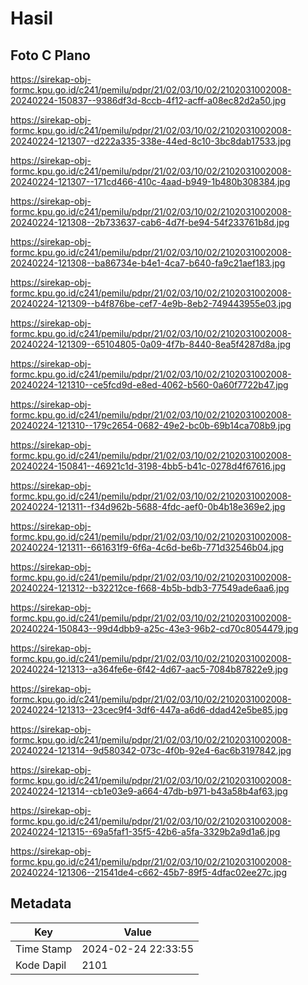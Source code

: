 # Hasil

## Foto C Plano

https://sirekap-obj-formc.kpu.go.id/c241/pemilu/pdpr/21/02/03/10/02/2102031002008-20240224-150837--9386df3d-8ccb-4f12-acff-a08ec82d2a50.jpg

https://sirekap-obj-formc.kpu.go.id/c241/pemilu/pdpr/21/02/03/10/02/2102031002008-20240224-121307--d222a335-338e-44ed-8c10-3bc8dab17533.jpg

https://sirekap-obj-formc.kpu.go.id/c241/pemilu/pdpr/21/02/03/10/02/2102031002008-20240224-121307--171cd466-410c-4aad-b949-1b480b308384.jpg

https://sirekap-obj-formc.kpu.go.id/c241/pemilu/pdpr/21/02/03/10/02/2102031002008-20240224-121308--2b733637-cab6-4d7f-be94-54f233761b8d.jpg

https://sirekap-obj-formc.kpu.go.id/c241/pemilu/pdpr/21/02/03/10/02/2102031002008-20240224-121308--ba86734e-b4e1-4ca7-b640-fa9c21aef183.jpg

https://sirekap-obj-formc.kpu.go.id/c241/pemilu/pdpr/21/02/03/10/02/2102031002008-20240224-121309--b4f876be-cef7-4e9b-8eb2-749443955e03.jpg

https://sirekap-obj-formc.kpu.go.id/c241/pemilu/pdpr/21/02/03/10/02/2102031002008-20240224-121309--65104805-0a09-4f7b-8440-8ea5f4287d8a.jpg

https://sirekap-obj-formc.kpu.go.id/c241/pemilu/pdpr/21/02/03/10/02/2102031002008-20240224-121310--ce5fcd9d-e8ed-4062-b560-0a60f7722b47.jpg

https://sirekap-obj-formc.kpu.go.id/c241/pemilu/pdpr/21/02/03/10/02/2102031002008-20240224-121310--179c2654-0682-49e2-bc0b-69b14ca708b9.jpg

https://sirekap-obj-formc.kpu.go.id/c241/pemilu/pdpr/21/02/03/10/02/2102031002008-20240224-150841--46921c1d-3198-4bb5-b41c-0278d4f67616.jpg

https://sirekap-obj-formc.kpu.go.id/c241/pemilu/pdpr/21/02/03/10/02/2102031002008-20240224-121311--f34d962b-5688-4fdc-aef0-0b4b18e369e2.jpg

https://sirekap-obj-formc.kpu.go.id/c241/pemilu/pdpr/21/02/03/10/02/2102031002008-20240224-121311--661631f9-6f6a-4c6d-be6b-771d32546b04.jpg

https://sirekap-obj-formc.kpu.go.id/c241/pemilu/pdpr/21/02/03/10/02/2102031002008-20240224-121312--b32212ce-f668-4b5b-bdb3-77549ade6aa6.jpg

https://sirekap-obj-formc.kpu.go.id/c241/pemilu/pdpr/21/02/03/10/02/2102031002008-20240224-150843--99d4dbb9-a25c-43e3-96b2-cd70c8054479.jpg

https://sirekap-obj-formc.kpu.go.id/c241/pemilu/pdpr/21/02/03/10/02/2102031002008-20240224-121313--a364fe6e-6f42-4d67-aac5-7084b87822e9.jpg

https://sirekap-obj-formc.kpu.go.id/c241/pemilu/pdpr/21/02/03/10/02/2102031002008-20240224-121313--23cec9f4-3df6-447a-a6d6-ddad42e5be85.jpg

https://sirekap-obj-formc.kpu.go.id/c241/pemilu/pdpr/21/02/03/10/02/2102031002008-20240224-121314--9d580342-073c-4f0b-92e4-6ac6b3197842.jpg

https://sirekap-obj-formc.kpu.go.id/c241/pemilu/pdpr/21/02/03/10/02/2102031002008-20240224-121314--cb1e03e9-a664-47db-b971-b43a58b4af63.jpg

https://sirekap-obj-formc.kpu.go.id/c241/pemilu/pdpr/21/02/03/10/02/2102031002008-20240224-121315--69a5faf1-35f5-42b6-a5fa-3329b2a9d1a6.jpg

https://sirekap-obj-formc.kpu.go.id/c241/pemilu/pdpr/21/02/03/10/02/2102031002008-20240224-121306--21541de4-c662-45b7-89f5-4dfac02ee27c.jpg


## Metadata

| Key        | Value               |
| ---------- | ------------------- |
| Time Stamp | 2024-02-24 22:33:55 |
| Kode Dapil | 2101                |



